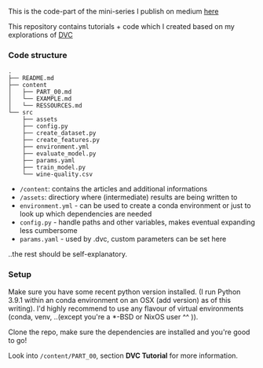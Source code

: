 This is the code-part of the mini-series I publish on medium [here](!https://nsultova.medium.com/exploring-dvc-for-machine-learning-pipelines-in-research-part-1-3ebc2ca35a18) 

This repository contains tutorials + code which I created based on my explorations of [DVC](!https://dvc.org)


### Code structure

```
.
├── README.md
├── content
│   ├── PART_00.md
│   └── EXAMPLE.md
│   └── RESSOURCES.md
└── src
    ├── assets
    ├── config.py
    ├── create_dataset.py
    ├── create_features.py
    ├── environment.yml
    ├── evaluate_model.py
    ├── params.yaml
    ├── train_model.py
    └── wine-quality.csv
```

- `/content`:  contains the articles and additional informations
- `/assets`: directiory where (intermediate) results are being written to
- `environment.yml` - can be used to create a conda environment or just to look up which dependencies are needed
- `config.py` - handle paths and other variables, makes eventual expanding less cumbersome
- `params.yaml` - used by .dvc, custom parameters can be set here

..the rest should be self-explanatory.

### Setup

Make sure you have some recent python version installed. (I run Python 3.9.1 within an conda environment on an OSX (add version) as of this writing). 
I'd highly recommend to use any flavour of virtual environments (conda, venv, ..(except you're a *-BSD or NixOS user ^^ )). 

Clone the repo, make sure the dependencies are installed and you're good to go!

Look into `/content/PART_00`, section **DVC Tutorial** for more information.
